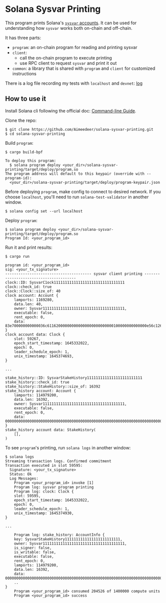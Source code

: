 # Solana Sysvar Printing

This program prints Solana's [`sysvar`
accounts](https://docs.solana.com/developing/runtime-facilities/sysvars).
It can be used for understanding how `sysvar` works both on-chain and off-chain.


It has three parts:
- `program`: an on-chain program for reading and printing sysvar
- `client`:
  - call the on-chain program to execute printing
  - use RPC client to request `sysvar` and print it out
- `common`: a library that is shared with `program` and `client` for
  customized instructions

There is a log file recording my tests with `localhost` and `devnet`:
[log](log.md)

## How to use it

Install Solana cli following the official doc: [Command-line
Guide](https://docs.solana.com/cli).

Clone the repo:
```
$ git clone https://github.com/Aimeedeer/solana-sysvar-printing.git
$ cd solana-sysvar-printing
```

Build `program`:

```
$ cargo build-bpf

To deploy this program:
  $ solana program deploy <your_dir>/solana-sysvar-printing/target/deploy/program.so
The program address will default to this keypair (override with --program-id):
  <your_dir>/solana-sysvar-printing/target/deploy/program-keypair.json
```

Before deploying `program`, make config to connect to desired network.
If you choose `localhost`, you'll need to run `solana-test-validator` in another window.

```
$ solana config set --url localhost
```

Deploy `program`:

``` 
$ solana program deploy <your_dir>/solana-sysvar-printing/target/deploy/program.so
Program Id: <your_program_id>
```

Run it and print results:

```
$ cargo run

program id: <your_program_id>
sig: <your_tx_signature>
--------------------------------------- sysvar client printing ---------------------------------------
clock::ID: SysvarC1ock11111111111111111111111111111111
clock::check_id: true
clock::Clock::size_of: 40
clock account: Account {
    lamports: 1169280,
    data.len: 40,
    owner: Sysvar1111111111111111111111111111111111111,
    executable: false,
    rent_epoch: 0,
    data: 83e700000000000036c611620000000000000000000000000100000000000000e56c126200000000,
}
clock account data: Clock {
    slot: 59267,
    epoch_start_timestamp: 1645332022,
    epoch: 0,
    leader_schedule_epoch: 1,
    unix_timestamp: 1645374693,
}

...

stake_history::ID: SysvarStakeHistory1111111111111111111111111
stake_history::check_id: true
stake_history::StakeHistory::size_of: 16392
stake_history account: Account {
    lamports: 114979200,
    data.len: 16392,
    owner: Sysvar1111111111111111111111111111111111111,
    executable: false,
    rent_epoch: 0,
    data: 00000000000000000000000000000000000000000000000000000000000000000000000000000000000000000000000000000000000000000000000000000000,
}
stake_history account data: StakeHistory(
    [],
)
```

To see `program`'s printing, run `solana logs` in another window:

```
$ solana logs
Streaming transaction logs. Confirmed commitment
Transaction executed in slot 59595:
  Signature: <your_tx_signature>
  Status: Ok
  Log Messages:
    Program <your_program_id> invoke [1]
    Program log: sysvar program printing
    Program log: clock: Clock {
    slot: 59595,
    epoch_start_timestamp: 1645332022,
    epoch: 0,
    leader_schedule_epoch: 1,
    unix_timestamp: 1645374930,
}

...

    Program log: stake_history: AccountInfo {
    key: SysvarStakeHistory1111111111111111111111111,
    owner: Sysvar1111111111111111111111111111111111111,
    is_signer: false,
    is_writable: false,
    executable: false,
    rent_epoch: 0,
    lamports: 114979200,
    data.len: 16392,
    data: 00000000000000000000000000000000000000000000000000000000000000000000000000000000000000000000000000000000000000000000000000000000,
    ..
}
    Program <your_program_id> consumed 204526 of 1400000 compute units
    Program <your_program_id> success
```





